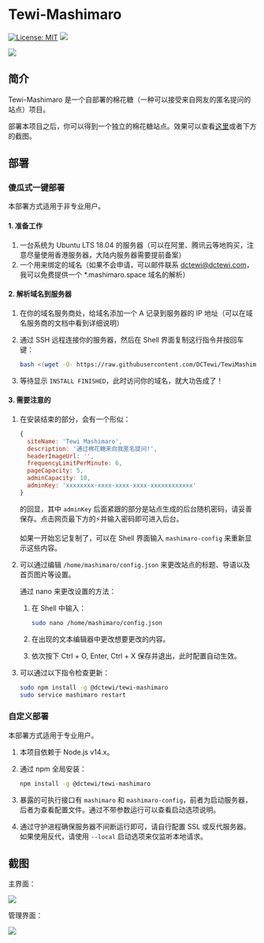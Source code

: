 # Tewi-Mashimaro

[![License: MIT](https://img.shields.io/badge/License-MIT-yellow.svg)](https://opensource.org/licenses/MIT)
[![](https://img.shields.io/npm/v/@dctewi/tewi-mashimaro?label=%40dctewi%2Ftewi-mashimaro)](https://www.npmjs.com/package/@dctewi/tewi-mashimaro)

![](https://s-sh-2563-tewi-box.oss.dogecdn.com/img/github/tewi-mashimaro.png)

## 简介

Tewi-Mashimaro 是一个自部署的棉花糖（一种可以接受来自网友的匿名提问的站点）项目。

部署本项目之后，你可以得到一个独立的棉花糖站点。效果可以查看[这里](https://tewi.mashimaro.space)或者下方的截图。


## 部署

### 傻瓜式一键部署

本部署方式适用于非专业用户。

#### 1. 准备工作

1. 一台系统为 Ubuntu LTS 18.04 的服务器（可以在阿里、腾讯云等地购买，注意尽量使用香港服务器，大陆内服务器需要提前备案）
2. 一个用来绑定的域名（如果不会申请，可以邮件联系 dctewi@dctewi.com，我可以免费提供一个 *.mashimaro.space 域名的解析）

#### 2. 解析域名到服务器

1. 在你的域名服务商处，给域名添加一个 A 记录到服务器的 IP 地址（可以在域名服务商的文档中看到详细说明）

2. 通过 SSH 远程连接你的服务器，然后在 Shell 界面复制这行指令并按回车键：

   ```bash
   bash <(wget -O- https://raw.githubusercontent.com/DCTewi/TewiMashimaro/main/tools/ubuntu-install.sh)
   ```

3. 等待显示  `INSTALL FINISHED`，此时访问你的域名，就大功告成了！

#### 3. 需要注意的

1. 在安装结束的部分，会有一个形似：

   ```javascript
   {
     siteName: 'Tewi Mashimaro',
     description: '通过棉花糖来向我匿名提问!',
     headerImageUrl: '',
     frequencyLimitPerMinute: 6,
     pageCapacity: 5,
     adminCapacity: 10,
     adminKey: 'xxxxxxxx-xxxx-xxxx-xxxx-xxxxxxxxxxxx'
   }
   ```

   的回显，其中 `adminKey` 后面紧跟的部分是站点生成的后台随机密码，请妥善保存。点击网页最下方的⚡并输入密码即可进入后台。

   如果一开始忘记复制了，可以在 Shell 界面输入 `mashimaro-config` 来重新显示这些内容。

2. 可以通过编辑  `/home/mashimaro/config.json` 来更改站点的标题、导语以及首页图片等设置。

   通过 nano 来更改设置的方法：

   1. 在 Shell 中输入：

      ```bash
      sudo nano /home/mashimaro/config.json
      ```

   2. 在出现的文本编辑器中更改想要更改的内容。

   3. 依次按下 Ctrl + O, Enter, Ctrl + X 保存并退出，此时配置自动生效。

3. 可以通过以下指令检查更新：

   ```bash
   sudo npm install -g @dctewi/tewi-mashimaro
   sudo service mashimaro restart
   ```

### 自定义部署

本部署方式适用于专业用户。

1. 本项目依赖于 Node.js v14.x。

2. 通过 npm 全局安装：

   ```bash
   npm install -g @dctewi/tewi-mashimaro
   ```

3. 暴露的可执行接口有  `mashimaro` 和 `mashimaro-config`，前者为启动服务器，后者为查看配置文件。通过不带参数运行可以查看启动选项说明。

4. 通过守护进程确保服务器不间断运行即可，请自行配置 SSL 或反代服务器。如果使用反代，请使用 `--local` 启动选项来仅监听本地请求。

## 截图

主界面：

![](https://s-sh-2563-tewi-box.oss.dogecdn.com/img/github/tewi-mashimaro/screenshot-1.jpeg)

管理界面：

![](https://s-sh-2563-tewi-box.oss.dogecdn.com/img/github/tewi-mashimaro/screenshot-admin.jpeg)

